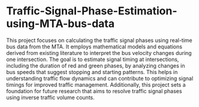 # Traffic-Signal-Phase-Estimation-using-MTA-bus-data
This project focuses on calculating the traffic signal phases using real-time bus data from the MTA.
It employs mathematical models and equations derived from existing literature to interpret the bus velocity changes during one intersection. The goal is to estimate signal timing at intersections, including the duration of red and green phases, by analyzing changes in bus speeds that suggest stopping and starting patterns. This helps in understanding traffic flow dynamics and can contribute to optimizing signal timings for improved traffic management. Additionally, this project sets a foundation for future research that aims to resolve traffic signal phases using inverse traffic volume counts.
